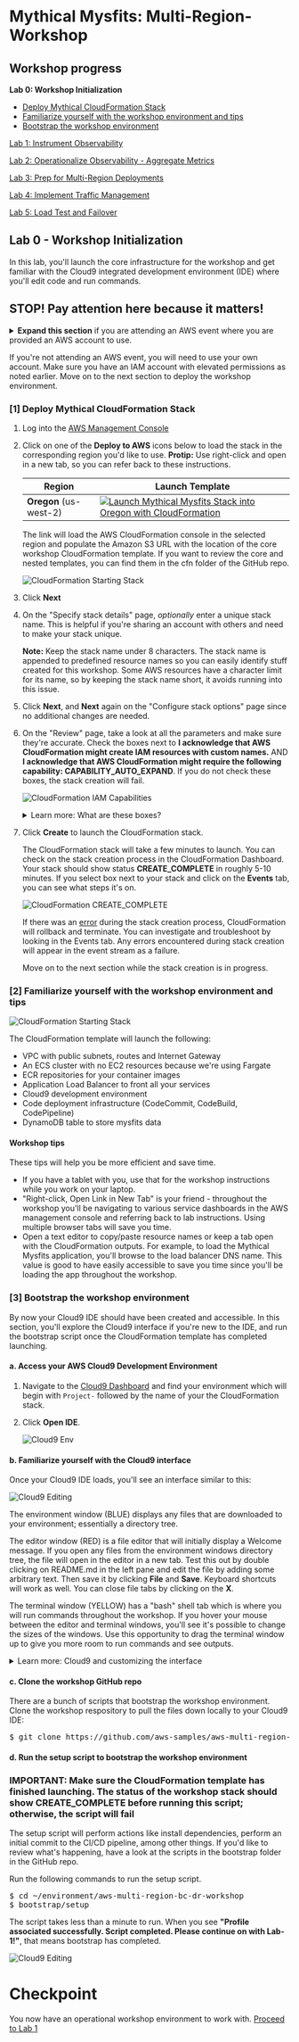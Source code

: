 # Mythical Mysfits: Multi-Region-Workshop

## Workshop progress
**Lab 0: Workshop Initialization**
- [Deploy Mythical CloudFormation Stack](#1-deploy-mythical-cloudformation-stack)
- [Familiarize yourself with the workshop environment and tips](#2-familiarize-yourself-with-the-workshop-environment-and-tips)
- [Bootstrap the workshop environment](#3-bootstrap-the-workshop-environment)

[Lab 1: Instrument Observability](../lab-1-xray)

[Lab 2: Operationalize Observability - Aggregate Metrics](../lab-2-agg)

[Lab 3: Prep for Multi-Region Deployments](../lab-3-mr-prep)

[Lab 4: Implement Traffic Management](../lab-4-globalacc)

[Lab 5: Load Test and Failover](../lab-5-loadtest)

## Lab 0 - Workshop Initialization

In this lab, you'll launch the core infrastructure for the workshop and get familiar with the Cloud9 integrated development environment (IDE) where you'll edit code and run commands.

## STOP! Pay attention here because it matters!

<details>
<summary><b>Expand this section</b> if you are attending an AWS event where you are provided an AWS account to use.</summary>

You will be provided an AWS account through an platform called Event Engine. Workshop administrators will do a walk through, but here is a quick start if you prefer step by step instructions or arrived late.

**Quick Start:**

1. You should have a notecard that looks like the image below. If you do not have one, raise your hand and session support will get you one. -

    ![EE handout](images/ee.png)

2. Open a new browser tab and navigate to [https://dashboard.eventengine.run](https://dashboard.eventengine.run).

3. Enter the 12-digit team hash code found on the card and click **Accept Terms & Login**

4. Once logged in, you should see your event listed on the page. Click on **AWS Console**.

    ![EE handout](images/ee-logged-in.png)

5. On the next page, click **Open AWS console** to launch the AWS management console. You will not need API key/secret for this workshop, but it's good to note down in case you want to use the CLI to do things like describe calls.

    ![EE handout](images/ee-console-login.png)

If you get stuck, raise your hand and session support will come help you. Otherwise, proceed to the next section to deploy the workshop environment.

</details>

If you're not attending an AWS event, you will need to use your own account. Make sure you have an IAM account with elevated permissions as noted earlier. Move on to the next section to deploy the workshop environment.

### [1] Deploy Mythical CloudFormation Stack

1. Log into the [AWS Management Console](https://console.aws.amazon.com/console/home)

2. Click on one of the **Deploy to AWS** icons below to load the stack in the corresponding region you'd like to use. **Protip:** Use right-click and open in a new tab, so you can refer back to these instructions.

    Region | Launch Template
    ------------ | -------------  
    **Oregon** (us-west-2) | [![Launch Mythical Mysfits Stack into Oregon with CloudFormation](/images/deploy-to-aws.png)](https://console.aws.amazon.com/cloudformation/home?region=us-west-2#/stacks/new?stackName=mm-multi-region&templateURL=https://mythical-mysfits-website.s3.amazonaws.com/multi-region-bcdr/core.yml)

    The link will load the AWS CloudFormation console in the selected region and populate the Amazon S3 URL with the location of the core workshop CloudFormation template. If you want to review the core and nested templates, you can find them in the cfn folder of the GitHub repo.

    ![CloudFormation Starting Stack](images/cfn-createstack-1.png)

3. Click **Next**

4. On the "Specify stack details" page, *optionally* enter a unique stack name. This is helpful if you're sharing an account with others and need to make your stack unique.

    **Note:** Keep the stack name under 8 characters. The stack name is appended to predefined resource names so you can easily identify stuff created for this workshop. Some AWS resources have a character limit for its name, so by keeping the stack name short, it avoids running into this issue.

5. Click **Next**, and **Next** again on the "Configure stack options" page since no additional changes are needed.

6. On the "Review" page, take a look at all the parameters and make sure they're accurate. Check the boxes next to **I acknowledge that AWS CloudFormation might create IAM resources with custom names.** AND **I acknowledge that AWS CloudFormation might require the following capability: CAPABILITY_AUTO_EXPAND**. If you do not check these boxes, the stack creation will fail.

    ![CloudFormation IAM Capabilities](images/cfn-iam-capabilities.png)

    <details>
    <summary>Learn more: What are these boxes?</summary>

    The first box authorizes the creation of IAM roles. The second box indicates there are nested CloudFormation stacks.

    In both cases, the resources will be cleaned up if you delete the stack during workshop cleanup.

    Further reading: [CloudFormation acknowledgements](https://docs.aws.amazon.com/AWSCloudFormation/latest/APIReference/API_CreateStack.html)

    </details>

7. Click **Create** to launch the CloudFormation stack.

    The CloudFormation stack will take a few minutes to launch. You can check on the stack creation process in the CloudFormation Dashboard. Your stack should show status **CREATE\_COMPLETE** in roughly 5-10 minutes. If you select box next to your stack and click on the **Events** tab, you can see what steps it's on.

    ![CloudFormation CREATE_COMPLETE](images/cfn-create-complete.png)

    If there was an [error](http://docs.aws.amazon.com/AWSCloudFormation/latest/UserGuide/troubleshooting.html#troubleshooting-errors) during the stack creation process, CloudFormation will rollback and terminate. You can investigate and troubleshoot by looking in the Events tab. Any errors encountered during stack creation will appear in the event stream as a failure.

    Move on to the next section while the stack creation is in progress.

### [2] Familiarize yourself with the workshop environment and tips

![CloudFormation Starting Stack](images/arch-starthere.png)

The CloudFormation template will launch the following:

* VPC with public subnets, routes and Internet Gateway
* An ECS cluster with no EC2 resources because we're using Fargate
* ECR repositories for your container images
* Application Load Balancer to front all your services
* Cloud9 development environment
* Code deployment infrastructure (CodeCommit, CodeBuild, CodePipeline)
* DynamoDB table to store mysfits data

#### Workshop tips

These tips will help you be more efficient and save time.

* If you have a tablet with you, use that for the workshop instructions while you work on your laptop.
* "Right-click, Open Link in New Tab" is your friend - throughout the workshop you'll be navigating to various service dashboards in the AWS management console and referring back to lab instructions. Using multiple browser tabs will save you time.
* Open a text editor to copy/paste resource names or keep a tab open with the CloudFormation outputs. For example, to load the Mythical Mysfits application, you'll browse to the load balancer DNS name. This value is good to have easily accessible to save you time since you'll be loading the app throughout the workshop.

### [3] Bootstrap the workshop environment

By now your Cloud9 IDE should have been created and accessible. In this section, you'll explore the Cloud9 interface if you're new to the IDE, and run the bootstrap script once the CloudFormation template has completed launching.

#### a. Access your AWS Cloud9 Development Environment

1. Navigate to the [Cloud9 Dashboard](https://console.aws.amazon.com/cloud9/home) and find your environment which will begin with `Project-` followed by the name of your the CloudFormation stack.

2. Click **Open IDE**.

    ![Cloud9 Env](images/cloud9.png)

#### b. Familiarize yourself with the Cloud9 interface

Once your Cloud9 IDE loads, you'll see an interface similar to this:

![Cloud9 Editing](images/cloud9-ui.png)

The environment window (BLUE) displays any files that are downloaded to your environment; essentially a directory tree.

The editor window (RED) is a file editor that will initially display a Welcome message. If you open any files from the environment windows directory tree, the file will open in the editor in a new tab. Test this out by double clicking on README.md in the left pane and edit the file by adding some arbitrary text. Then save it by clicking **File** and **Save**. Keyboard shortcuts will work as well. You can close file tabs by clicking on the **X**.

The terminal window (YELLOW) has a "bash" shell tab which is where you will run commands throughout the workshop. If you hover your mouse between the editor and terminal windows, you'll see it's possible to change the sizes of the windows. Use this opportunity to drag the terminal window up to give you more room to run commands and see outputs.

<details>
<summary>Learn more: Cloud9 and customizing the interface</summary>

Further reading:

* [Tour the IDE](https://docs.aws.amazon.com/cloud9/latest/user-guide/tour-ide.html)
* [Customizing the IDE](https://docs.aws.amazon.com/cloud9/latest/user-guide/ide.html)

</details>

#### c. Clone the workshop GitHub repo

There are a bunch of scripts that bootstrap the workshop environment. Clone the workshop respository to pull the files down locally to your Cloud9 IDE:

<pre>
$ git clone https://github.com/aws-samples/aws-multi-region-bc-dr-workshop.git
</pre>

#### d. Run the setup script to bootstrap the workshop environment

### IMPORTANT: Make sure the CloudFormation template has finished launching. The status of the workshop stack should show CREATE_COMPLETE before running this script; otherwise, the script will fail

The setup script will perform actions like install dependencies, perform an initial commit to the CI/CD pipeline, among other things. If you'd like to review what's happening, have a look at the scripts in the bootstrap folder in the GitHub repo.

Run the following commands to run the setup script.

<pre>
$ cd ~/environment/aws-multi-region-bc-dr-workshop
$ bootstrap/setup
</pre>

The script takes less than a minute to run. When you see **"Profile associated successfully. Script completed. Please continue on with Lab-1!"**, that means bootstrap has completed.

![Cloud9 Editing](images/setup-complete.png)

# Checkpoint

You now have an operational workshop environment to work with. [Proceed to Lab 1](../lab-1-xray)
